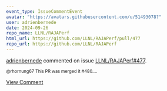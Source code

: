 ```yaml
---
event_type: IssueCommentEvent
avatar: "https://avatars.githubusercontent.com/u/51493078?"
user: adrienbernede
date: 2024-09-26
repo_name: LLNL/RAJAPerf
html_url: https://github.com/LLNL/RAJAPerf/pull/477
repo_url: https://github.com/LLNL/RAJAPerf
---
```


<a href='https://github.com/adrienbernede' target='_blank'>adrienbernede</a> commented on issue <a href='https://github.com/LLNL/RAJAPerf/pull/477' target='_blank'>LLNL/RAJAPerf#477</a>.

<small>@rhornung67 This PR was merged it #480....</small>

<a href='https://github.com/LLNL/RAJAPerf/pull/477' target='_blank'>View Comment</a>